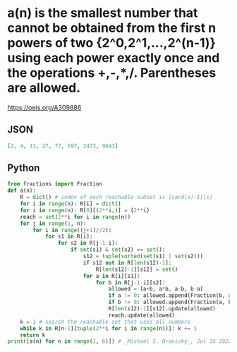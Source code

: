 # a\(n\) is the smallest number that cannot be obtained from the first n powers of two \{2^0,2^1,\.\.\.,2^\(n\-1\)\} using each power exactly once and the operations \+,\-,\*,/\. Parentheses are allowed\.
https://oeis.org/A309886
## JSON
```JSON
[2, 4, 11, 27, 77, 597, 2473, 9643]
```
## Python
```Python
from fractions import Fraction
def a(n):
    R = dict() # index of each reachable subset is [card(s)-1][s]
    for i in range(n): R[i] = dict()
    for i in range(n): R[0][(2**i,)] = {2**i}
    reach = set(2**i for i in range(n))
    for j in range(1, n):
        for i in range((j+1)//2):
            for s1 in R[i]:
                for s2 in R[j-1-i]:
                    if set(s1) & set(s2) == set():
                        s12 = tuple(sorted(set(s1) | set(s2)))
                        if s12 not in R[len(s12)-1]:
                            R[len(s12)-1][s12] = set()
                        for a in R[i][s1]:
                            for b in R[j-1-i][s2]:
                                allowed = [a+b, a*b, a-b, b-a]
                                if a != 0: allowed.append(Fraction(b, a))
                                if b != 0: allowed.append(Fraction(a, b))
                                R[len(s12)-1][s12].update(allowed)
                                reach.update(allowed)
    k = 1 # search the reachable set that uses all numbers
    while k in R[n-1][tuple(2**i for i in range(n))]: k += 1
    return k
print([a(n) for n in range(1, 6)]) # _Michael S. Branicky_, Jul 15 2022
```
